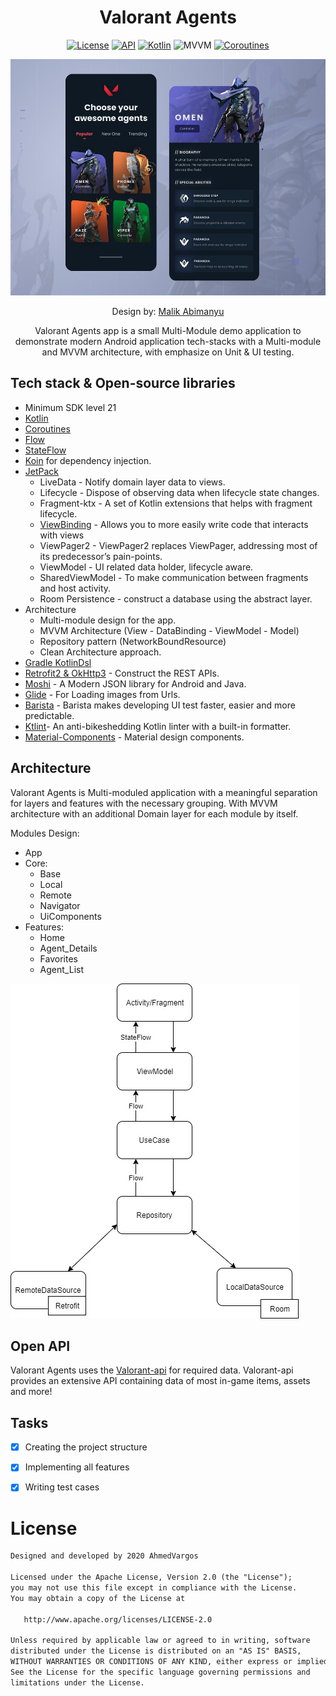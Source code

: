 <h1 align="center"> Valorant Agents </h1>

<p align="center">
  <a href="https://opensource.org/licenses/Apache-2.0"><img alt="License" src="https://img.shields.io/badge/License-Apache%202.0-blue.svg"/></a>
  <a href="https://android-arsenal.com/api?level=21"><img alt="API" src="https://img.shields.io/badge/API-21%2B-brightgreen.svg?style=flat"/></a>
  <a href="https://kotlinlang.org"><img alt="Kotlin" src="https://img.shields.io/badge/Kotlin-1.4.xxx-blue"/></a>
  <img alt="MVVM" src="https://img.shields.io/badge/MVVM-Architecture-orange"/>
  <a href="https://developer.android.com/kotlin/coroutines"><img alt="Coroutines" src="https://img.shields.io/badge/Coroutines-Asynchronous-red"/></a>
</p>

![UI](https://github.com/AhmedVargos/Valorant-Agents/blob/master/screenshots/basic_design.jpg)
<p align="center">
  Design by: <a href="https://dribbble.com/shots/14073476-Valorant-Agents">Malik Abimanyu</a>
</p>

<p align="center">
Valorant Agents app is a small Multi-Module demo application to demonstrate modern Android application tech-stacks with a Multi-module and MVVM architecture, with emphasize on Unit & UI testing.
</p>

## Tech stack & Open-source libraries
- Minimum SDK level 21
- [Kotlin](https://kotlinlang.org/)
- [Coroutines](https://github.com/Kotlin/kotlinx.coroutines)
- [Flow](https://kotlin.github.io/kotlinx.coroutines/kotlinx-coroutines-core/kotlinx.coroutines.flow/)
- [StateFlow](https://kotlin.github.io/kotlinx.coroutines/kotlinx-coroutines-core/kotlinx.coroutines.flow/-state-flow/index.html)
- [Koin](https://insert-koin.io) for dependency injection.
- [JetPack](https://developer.android.com/jetpack)
  - LiveData - Notify domain layer data to views.
  - Lifecycle - Dispose of observing data when lifecycle state changes.
  - Fragment-ktx - A set of Kotlin extensions that helps with fragment lifecycle.
  - [ViewBinding](https://developer.android.com/topic/libraries/view-binding) - Allows you to more easily write code that interacts with views
  - ViewPager2 - ViewPager2 replaces ViewPager, addressing most of its predecessor’s pain-points.
  - ViewModel - UI related data holder, lifecycle aware.
  - SharedViewModel - To make communication between fragments and host activity.
  - Room Persistence - construct a database using the abstract layer.
- Architecture
  - Multi-module design for the app.
  - MVVM Architecture (View - DataBinding - ViewModel - Model)
  - Repository pattern (NetworkBoundResource)
  - Clean Architecture approach.
- [Gradle KotlinDsl](https://docs.gradle.org/current/userguide/kotlin_dsl.html)
- [Retrofit2 & OkHttp3](https://github.com/square/retrofit) - Construct the REST APIs.
- [Moshi](https://github.com/square/moshi) - A Modern JSON library for Android and Java.
- [Glide](https://github.com/bumptech/glide) - For Loading images from Urls.
- [Barista](https://github.com/AdevintaSpain/Barista) - Barista makes developing UI test faster, easier and more predictable.
- [Ktlint](https://github.com/pinterest/ktlint)- An anti-bikeshedding Kotlin linter with a built-in formatter.
- [Material-Components](https://github.com/material-components/material-components-android) - Material design components.

## Architecture
Valorant Agents is Multi-moduled application with a meaningful separation for layers and features with the necessary grouping.
With MVVM architecture with an additional Domain layer for each module by itself.

Modules Design:
- App
- Core:
    - Base
    - Local
    - Remote
    - Navigator
    - UiComponents
- Features:
    - Home
    - Agent_Details
    - Favorites
    - Agent_List

![architecture](https://github.com/AhmedVargos/Valorant-Agents/blob/master/screenshots/arch_diagram.jpg)

## Open API
Valorant Agents uses the [Valorant-api](https://dash.valorant-api.com/) for required data.
Valorant-api provides an extensive API containing data of most in-game items, assets and more!

## Tasks
- [x] Creating the project structure

- [x] Implementing all features

- [x] Writing test cases

# License
```xml
Designed and developed by 2020 AhmedVargos

Licensed under the Apache License, Version 2.0 (the "License");
you may not use this file except in compliance with the License.
You may obtain a copy of the License at

   http://www.apache.org/licenses/LICENSE-2.0

Unless required by applicable law or agreed to in writing, software
distributed under the License is distributed on an "AS IS" BASIS,
WITHOUT WARRANTIES OR CONDITIONS OF ANY KIND, either express or implied.
See the License for the specific language governing permissions and
limitations under the License.
```
